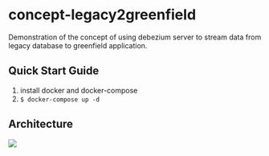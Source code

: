 # concept-legacy2greenfield
Demonstration of the concept of using debezium server to stream data from legacy database to greenfield application.

## Quick Start Guide

1. install docker and docker-compose
2. `$ docker-compose up -d`

## Architecture

![](./docs/arch.jpg)